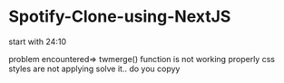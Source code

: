 # Spotify-Clone-using-NextJS

start with 24:10

problem encountered=>
    twmerge() function is not working properly
    css styles are not applying
    solve it..
do you copyy
